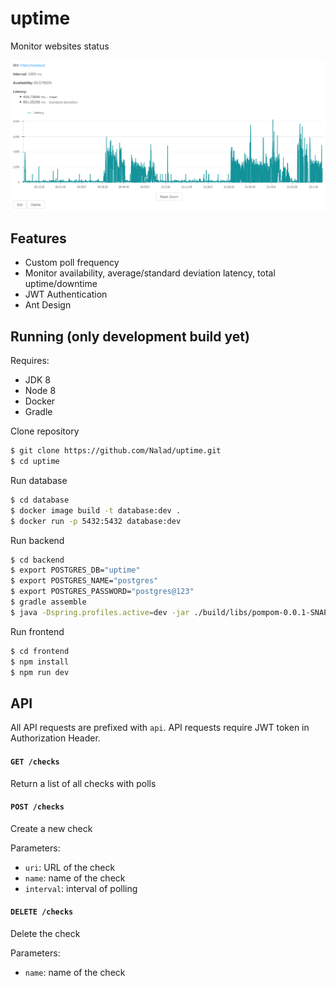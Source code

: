 # uptime

Monitor websites status

![Polls of a website during Poland-Colombia - World Cup 2018](img/check_main.png)

## Features

- Custom poll frequency
- Monitor availability, average/standard deviation latency, total uptime/downtime
- JWT Authentication
- Ant Design

## Running (only development build yet)

Requires:

- JDK 8
- Node 8
- Docker
- Gradle

Clone repository

```sh
$ git clone https://github.com/Nalad/uptime.git
$ cd uptime
```

Run database

```sh
$ cd database
$ docker image build -t database:dev .
$ docker run -p 5432:5432 database:dev
```

Run backend

```sh
$ cd backend
$ export POSTGRES_DB="uptime"
$ export POSTGRES_NAME="postgres"
$ export POSTGRES_PASSWORD="postgres@123"
$ gradle assemble
$ java -Dspring.profiles.active=dev -jar ./build/libs/pompom-0.0.1-SNAPSHOT.jar
```

Run frontend

```sh
$ cd frontend
$ npm install
$ npm run dev
```

## API

All API requests are prefixed with `api`.
API requests require JWT token in Authorization Header.

#### `GET /checks`

Return a list of all checks with polls

#### `POST /checks`

Create a new check

Parameters:

- `uri`: URL of the check
- `name`: name of the check
- `interval`: interval of polling

#### `DELETE /checks`

Delete the check

Parameters:

- `name`: name of the check
